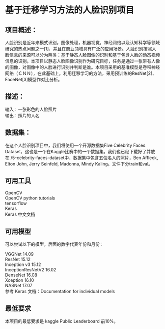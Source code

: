 基于迁移学习方法的人脸识别项目
===
项目概述：
-----
人脸识别是近年来模式识别，图像处理，机器视觉，神经网络以及认知科学等领域研究的热点问题之一[1]，并且在商业领域具有广泛的应用场景。人脸识别按照人脸信息的来源可以分为两类：基于静态人脸图像的识别和基于包含人脸的动态视频信息的识别。本项目以静态人脸图像识别作为研究目标，任务是通过一张带有人像的图像，对图像中的人脸进行识别并判断是谁。本项目采用的基准模型是卷积神经网络（ＣＮＮ），在此基础上，利用迁移学习的方法，采用预训练的ResNet[2]、FaceNet[3]模型作对比分析。

描述：
------
输入：一张彩色的人脸照片<br>
输出：照片的人名

数据集：
------
在这个人脸识别项目中，我们将使用一个开源数据集Five Celebrity Faces Dataset，这也是一个在Kaggle比赛中的一个数据集。我们也已经下载好了并放在./5-celebrity-faces-dataset中，数据集中包含五位名人的照片，Ben Affleck, Elton John, Jerry Seinfeld, Madonna, Mindy Kaling。文件下分train和val。

可用工具
------
OpenCV<br>
OpenCV python tutorials<br>
tensorflow<br>
Keras<br>
Keras 中文文档

可用模型
------
可以尝试以下的模型，后面的数字代表年份和月份：

VGGNet 14.09<br>
ResNet 15.12<br>
Inception v3 15.12<br>
InceptionResNetV2 16.02<br>
DenseNet 16.08<br>
Xception 16.10<br>
NASNet 17.07<br>
参考 Keras 文档：Documentation for individual models

最低要求
--------
本项目的最低要求是 kaggle Public Leaderboard 前10%。

